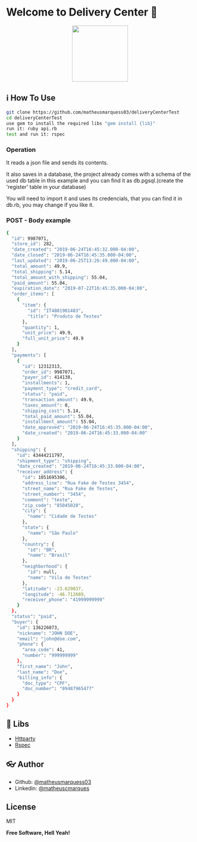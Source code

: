 # Welcome to Delivery Center :wave:

<p align="center">
  <img src="https://user-images.githubusercontent.com/39783638/81606899-3ae48680-93aa-11ea-8146-48d193ed7a9b.png" height="150">
</p>

## :information_source: How To Use

```sh
git clone https://github.com/matheusmarquess03/deliveryCenterTest
cd deliveryCenterTest
use gem to install the required libs "gem install {lib}"
run it: ruby api.rb
test and run it: rspec
```


### Operation
It reads a json file and sends its contents.

It also saves in a database, the project already comes with a schema of the used db table in this example and you can find it as db.pgsql.(create the 'register' table in your database)

You will need to import it and uses its credencials, that you can find it in db.rb, you may change if you like it.



### POST - Body example
```sh
{
  "id": 9987071,
  "store_id": 282,
  "date_created": "2019-06-24T16:45:32.000-04:00",
  "date_closed": "2019-06-24T16:45:35.000-04:00",
  "last_updated": "2019-06-25T13:26:49.000-04:00",
  "total_amount": 49.9,
  "total_shipping": 5.14,
  "total_amount_with_shipping": 55.04,
  "paid_amount": 55.04,
  "expiration_date": "2019-07-22T16:45:35.000-04:00",
  "order_items": [
    {
      "item": {
        "id": "IT4801901403",
        "title": "Produto de Testes"
      },
      "quantity": 1,
      "unit_price": 49.9,
      "full_unit_price": 49.9
    }
  ],
  "payments": [
    {
      "id": 12312313,
      "order_id": 9987071,
      "payer_id": 414138,
      "installments": 1,
      "payment_type": "credit_card",
      "status": "paid",
      "transaction_amount": 49.9,
      "taxes_amount": 0,
      "shipping_cost": 5.14,
      "total_paid_amount": 55.04,
      "installment_amount": 55.04,
      "date_approved": "2019-06-24T16:45:35.000-04:00",
      "date_created": "2019-06-24T16:45:33.000-04:00"
    }
  ],
  "shipping": {
    "id": 43444211797,
    "shipment_type": "shipping",
    "date_created": "2019-06-24T16:45:33.000-04:00",
    "receiver_address": {
      "id": 1051695306,
      "address_line": "Rua Fake de Testes 3454",
      "street_name": "Rua Fake de Testes",
      "street_number": "3454",
      "comment": "teste",
      "zip_code": "85045020",
      "city": {
        "name": "Cidade de Testes"
      },
      "state": {
        "name": "São Paulo"
      },
      "country": {
        "id": "BR",
        "name": "Brasil"
      },
      "neighborhood": {
        "id": null,
        "name": "Vila de Testes"
      },
      "latitude": -23.629037,
      "longitude": -46.712689,
      "receiver_phone": "41999999999"
    }
  },
  "status": "paid",
  "buyer": {
    "id": 136226073,
    "nickname": "JOHN DOE",
    "email": "john@doe.com",
    "phone": {
      "area_code": 41,
      "number": "999999999"
    },
    "first_name": "John",
    "last_name": "Doe",
    "billing_info": {
      "doc_type": "CPF",
      "doc_number": "09487965477"
    }
  }
}
```




## :rocket: Libs

* [Httparty](https://github.com/jnunemaker/httparty)
* [Rspec](https://github.com/rspec/rspec)

## :eyeglasses: Author

* Github: [@matheusmarquess03](https://github.com/matheusmarquess03)
* Linkedin: [@matheuscmarques](https://www.linkedin.com/in/matheuscmarques/)

License
----

MIT

**Free Software, Hell Yeah!**
